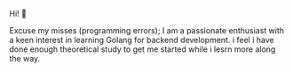 Hi! 🤚

Excuse my misses (programming errors); I am a passionate enthusiast with a keen interest in learning Golang for backend development. i feel i have done enough theoretical study to get me started while i lesrn more along the way.